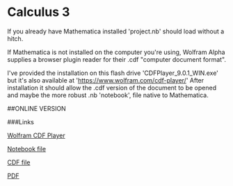 Calculus 3
========
If you already have Mathematica installed 'project.nb' should load without a hitch.

If Mathematica is not installed on the computer you're using, Wolfram Alpha supplies a browser plugin reader for their .cdf "computer document format".

I've provided the installation on this flash drive 'CDFPlayer_9.0.1_WIN.exe' but it's also available at 
'https://www.wolfram.com/cdf-player/'
After installation it should allow the .cdf version of the document to be opened and maybe the more robust .nb 'notebook', file native to Mathematica.

##ONLINE VERSION

###Links

[Wolfram CDF Player](https://www.wolfram.com/cdf-player/)

[Notebook file](https://www.dropbox.com/s/2t46zlwbpprnenp/project.nb)

[CDF file](https://www.dropbox.com/s/f35a9vobfokels5/project.cdf)

[PDF](https://www.dropbox.com/s/fc4f419vgfgnqmr/project.pdf)
